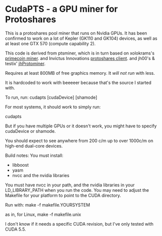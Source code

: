 CudaPTS - a GPU miner for Protoshares
==================================


This is a protoshares pool miner that runs on Nvidia GPUs.
It has been confirmed to work on a lot of Kepler (GK110 and GK104)
devices, as well as at least one GTX 570 (compute capability 2).

This code is derived
from ptsminer, which is in turn
based on xolokrams's [primecoin miner](https://github.com/thbaumbach/primecoin).
and Invictus Innovations [protoshares client](https://github.com/InvictusInnovations/ProtoShares).
and jh00's & testix' [jhProtominer](https://github.com/jh000/jhProtominer).

Requires at least 800MB of free graphics memory.  It *will not run*
with less.

It is hardcoded to work with beeeeer because that's the source I started
with.

To run, run:
   cudapts <payment-address> [cudaDevice] [shamode]

For most systems, it should work to simply run:

   cudapts <payment-address>

But if you have multiple GPUs or it doesn't work, you might have to
specify cudaDevice or shamode.

You should expect to see anywhere from 200 c/m up to over 1000c/m on
high-end dual-core devices.

Build notes:
You must install:
 - libboost
 - yasm
 - nvcc and the nvidia libraries

You must have nvcc in your path, and the nvidia libraries in your
LD_LIBRARY_PATH when you run the code.  You may need to adjust the
Makefile for your platform to point to the CUDA directory.

Run with:
  make -f makefile.YOURSYSTEM

as in, for Linux,
  make -f makefile.unix

I don't know if it needs a specific CUDA revision, but I've only tested
with CUDA 5.5.
